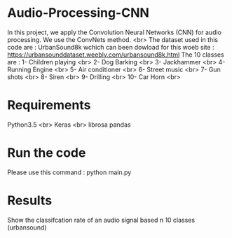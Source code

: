 # Audio-Processing-CNN
In this project, we apply the Convolution Neural Networks (CNN) for audio processing. We use the ConvNets method. <br\>
The dataset used in this code are : UrbanSound8k wchich can been dowload for this woeb site : 
https://urbansounddataset.weebly.com/urbansound8k.html
The 10 classes are : 
					1- Children playing <br\>
					2- Dog Barking <br\>
					3- Jackhammer <br\>
					4- Running  Engine <br\>
					5- Air conditioner <br\>
					6- Street music <br\>
					7- Gun shots <br\>
					8- Siren  <br\>
					9- Drilling <br\>
					10- Car Horn <br\>


# Requirements 

Python3.5 <br\>
Keras <br\>
librosa 
pandas 

# Run the code 
Please use this command : python main.py 

# Results
Show the classifcation rate of an audio signal based n 10 classes (urbansound)


